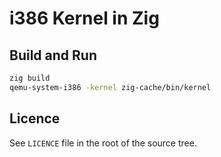 # i386 Kernel in Zig

## Build and Run

```sh
zig build
qemu-system-i386 -kernel zig-cache/bin/kernel
```

## Licence

See `LICENCE` file in the root of the source tree.
